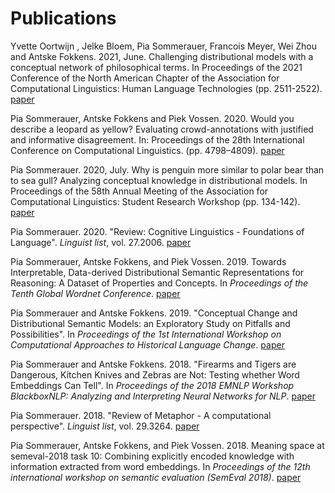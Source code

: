 # Publications

Yvette Oortwijn , Jelke Bloem, Pia Sommerauer, Francois Meyer, Wei Zhou and Antske Fokkens. 2021, June. Challenging distributional models with a conceptual network of philosophical terms. In Proceedings of the 2021 Conference of the North American Chapter of the Association for Computational Linguistics: Human Language Technologies (pp. 2511-2522). [paper](https://www.aclweb.org/anthology/2021.naacl-main.199/)


Pia Sommerauer, Antske Fokkens and Piek Vossen. 2020. Would you describe a leopard as yellow? Evaluating crowd-annotations with justified and informative disagreement. In: Proceedings of the 28th International Conference on Computational Linguistics. (pp. 4798–4809). [paper](https://www.aclweb.org/anthology/2020.coling-main.422/)

Pia Sommerauer. 2020, July. Why is penguin more similar to polar bear than to sea gull? Analyzing conceptual knowledge in distributional models. In Proceedings of the 58th Annual Meeting of the Association for Computational Linguistics: Student Research Workshop (pp. 134-142). [paper](https://www.aclweb.org/anthology/2020.acl-srw.18.pdf)

Pia Sommerauer. 2020. "Review: Cognitive Linguistics - Foundations of Language". *Linguist list*, vol. 27.2006. [paper](https://linguistlist.org/issues/31/31-1021.html)

Pia Sommerauer, Antske Fokkens, and Piek Vossen. 2019. Towards Interpretable, Data-derived Distributional Semantic Representations for Reasoning: A Dataset of Properties and Concepts. In *Proceedings of the Tenth Global Wordnet Conference*.
[paper](https://d1wqtxts1xzle7.cloudfront.net/61263080/Proceedings_of_the_10th_Global_Wordnet_Conference_201920191119-65150-qqqkcb.pdf?1574154616=&response-content-disposition=inline%3B+filename%3DDevelopment_of_Assamese_Rule_based_Stemm.pdf&Expires=1606996357&Signature=MUyqhn2HesZT3fiuNNpBeEKidPLx9uYSaW5qqu6w5qFuygS4YXrGaKWQa3D4MbR7SM2QlwMZTl2auHq1LEH2IE4SoVLE319iFvyHvNMnzosVcisyKN8lY5PTJz3NV5mvccwqkdN9ECuZmGOR07YjdpygppRTprSzUToWrNXdaYAtR7RkARgqrF7-UO~IACgeorrjmuLaLDyy05Lk~2jEaGzWz2Rd8GpXd3auox25GVihf6CNTYViSF3AP50ZMTHmd08FP084SvyxUbFYuJ7JOys0HAoafmTdGu8rjBGcP1L42SAh6lzKqehAEujebAS6x3vE4cO5vgV7XD4KB8NgIg__&Key-Pair-Id=APKAJLOHF5GGSLRBV4ZA#page=95)

Pia Sommerauer and Antske Fokkens. 2019. "Conceptual Change and Distributional Semantic Models: an Exploratory Study on Pitfalls and Possibilities". In *Proceedings of the 1st International Workshop on Computational Approaches to Historical Language Change*.
[paper](https://www.aclweb.org/anthology/W19-4728)

Pia Sommerauer and Antske Fokkens. 2018. "Firearms and Tigers are Dangerous, Kitchen Knives and Zebras are Not: Testing whether Word Embeddings Can Tell". In *Proceedings of the 2018 EMNLP Workshop BlackboxNLP: Analyzing and Interpreting Neural Networks for NLP*.
[paper](https://www.aclweb.org/anthology/W18-5430)

Pia Sommerauer. 2018. "Review of Metaphor - A computational perspective". *Linguist list*, vol. 29.3264. [paper](https://linguistlist.org/pubs/reviews/get-review.cfm?SubID=36366859)

Pia Sommerauer, Antske Fokkens, and Piek Vossen. 2018. Meaning space at semeval-2018 task 10: Combining explicitly encoded knowledge with information extracted from word embeddings. In *Proceedings of the 12th international workshop on semantic evaluation (SemEval 2018)*.
[paper](https://www.aclweb.org/anthology/S18-1154)

